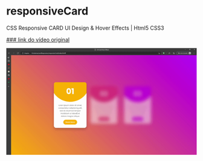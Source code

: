 # responsiveCard
CSS Responsive CARD UI Design &amp; Hover Effects | Html5 CSS3

[ ### link do vídeo original](https://www.youtube.com/watch?v=CYf5grrYgis&list=WL&index=2)

![preview](Hnet.com-image.gif)

